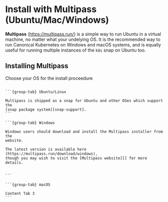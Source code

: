 # Install with Multipass (Ubuntu/Mac/Windows)

**Multipass** (https://multipass.run/) is a simple way to run Ubuntu in a
virtual machine, no matter what your undelying OS. It is the recommended way to
run Canonical Kubernetes on Windows and macOS systems, and is equally useful
for running multiple instances of the `k8s` snap on Ubuntu too.

## Installing Multipass

Choose your OS for the install proceedure

````{tabs}

```{group-tab} Ubuntu/Linux

Multipass is shipped as a snap for Ubuntu and other OSes which support the 
[snap package system][snap-support].
```

```{group-tab} Windows

Windows users should download and install the Multipass installer from the
website. 

The latest version is available here (https://multipass.run/download/windows),
though you may wish to visit the [Multipass website][] for more details.


```

```{group-tab} macOS

Content Tab 3
```

````



<!-- LINKS -->

[snap-support]: https://snapcraft.io/docs/
